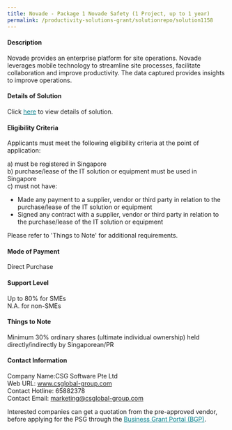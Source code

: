```yaml
---
title: Novade - Package 1 Novade Safety (1 Project, up to 1 year)
permalink: /productivity-solutions-grant/solutionrepo/solution1158
---
```


#### Description

Novade provides an enterprise platform for site operations. Novade leverages mobile technology to streamline site processes, facilitate collaboration and improve productivity. The data captured provides insights to improve operations.

#### Details of Solution

Click <a href='https://govassist.gobusiness.gov.sg/images/psg/Desensitised_CSG_Software_20200234_Annex_3_Part_1.pdf' style='color:#037e8a'>here</a> to view details of solution.

#### Eligibility Criteria

Applicants must meet the following eligibility criteria at the point of application:

a) must be registered in Singapore <br>
b) purchase/lease of the IT solution or equipment must be used in Singapore <br>
c) must not have:
- Made any payment to a supplier, vendor or third party in relation to the purchase/lease of the IT solution or equipment
- Signed any contract with a supplier, vendor or third party in relation to the purchase/lease of the IT solution or equipment

Please refer to 'Things to Note' for additional requirements.

#### Mode of Payment
Direct Purchase

#### Support Level
Up to 80% for SMEs <br>
N.A. for non-SMEs

#### Things to Note
Minimum 30% ordinary shares (ultimate individual ownership) held directly/indirectly by Singaporean/PR

#### Contact Information
Company Name:CSG Software Pte Ltd <br>Web URL: www.csglobal-group.com <br>Contact Hotline: 65882378 <br>Contact Email: marketing@csglobal-group.com <br>

Interested companies can get a quotation from the pre-approved vendor, before applying for the PSG through the <a target='_blank' style='color:#037e8a' href='https://www.businessgrants.gov.sg/'>Business Grant Portal (BGP)</a>.

